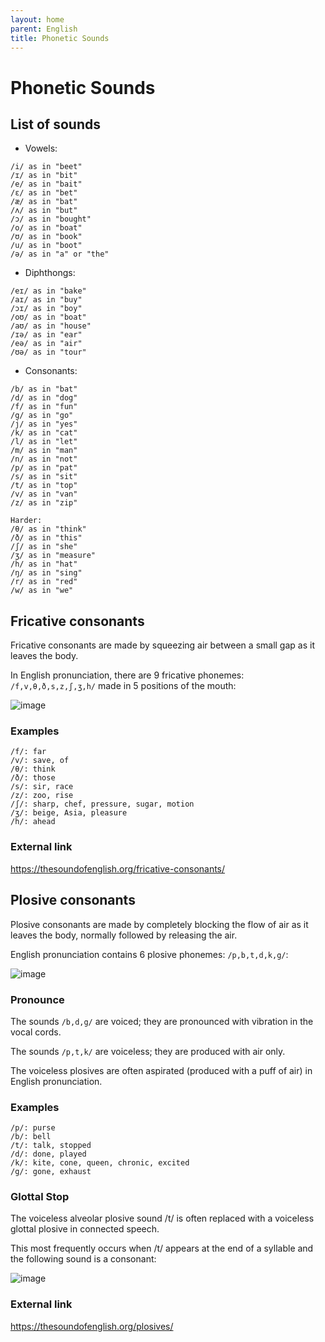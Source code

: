 ```yaml
---
layout: home
parent: English
title: Phonetic Sounds
---
```


# Phonetic Sounds

## List of sounds

- Vowels:

```
/i/ as in "beet"
/ɪ/ as in "bit"
/e/ as in "bait"
/ɛ/ as in "bet"
/æ/ as in "bat"
/ʌ/ as in "but"
/ɔ/ as in "bought"
/o/ as in "boat"
/ʊ/ as in "book"
/u/ as in "boot"
/ə/ as in "a" or "the"
```

- Diphthongs:

```
/eɪ/ as in "bake"
/aɪ/ as in "buy"
/ɔɪ/ as in "boy"
/oʊ/ as in "boat"
/aʊ/ as in "house"
/ɪə/ as in "ear"
/eə/ as in "air"
/ʊə/ as in "tour"
```

- Consonants:

```
/b/ as in "bat"
/d/ as in "dog"
/f/ as in "fun"
/g/ as in "go"
/j/ as in "yes"
/k/ as in "cat"
/l/ as in "let"
/m/ as in "man"
/n/ as in "not"
/p/ as in "pat"
/s/ as in "sit"
/t/ as in "top"
/v/ as in "van"
/z/ as in "zip"

Harder:
/θ/ as in "think"
/ð/ as in "this"
/ʃ/ as in "she"
/ʒ/ as in "measure"
/h/ as in "hat"
/ŋ/ as in "sing"
/r/ as in "red"
/w/ as in "we"
```

## Fricative consonants

Fricative consonants are made by squeezing air between a small gap as it leaves the body. 

In English pronunciation, there are 9 fricative phonemes: `/f,v,θ,ð,s,z,ʃ,ʒ,h/` made in 5 positions of the mouth:

![image](https://user-images.githubusercontent.com/11530478/232667046-8711248f-4d3e-4cd4-aec2-fed079c1aebe.png)

### Examples

```
/f/: far
/v/: save, of
/θ/: think
/ð/: those
/s/: sir, race
/z/: zoo, rise
/ʃ/: sharp, chef, pressure, sugar, motion
/ʒ/: beige, Asia, pleasure
/h/: ahead
```

### External link

<https://thesoundofenglish.org/fricative-consonants/>


## Plosive consonants

Plosive consonants are made by completely blocking the flow of air as it leaves the body, normally followed by releasing the air. 

English pronunciation contains 6 plosive phonemes: `/p,b,t,d,k,g/`:

![image](https://user-images.githubusercontent.com/11530478/233113394-82b1ceb9-1043-4f81-baa1-98b8befd4174.png)

### Pronounce

The sounds `/b,d,g/` are voiced; they are pronounced with vibration in the vocal cords. 

The sounds `/p,t,k/` are voiceless; they are produced with air only. 

The voiceless plosives are often aspirated (produced with a puff of air) in English pronunciation.

### Examples

```
/p/: purse
/b/: bell
/t/: talk, stopped
/d/: done, played
/k/: kite, cone, queen, chronic, excited
/g/: gone, exhaust
```

### Glottal Stop 

The voiceless alveolar plosive sound /t/ is often replaced with a voiceless glottal plosive in connected speech. 

This most frequently occurs when /t/ appears at the end of a syllable and the following sound is a consonant:

![image](https://user-images.githubusercontent.com/11530478/233114003-8a9e127d-e366-4fb4-9c5f-4a2d3cfe8c06.png)

### External link

<https://thesoundofenglish.org/plosives/>
